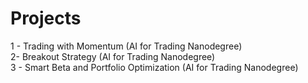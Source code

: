 # Projects

1 - Trading with Momentum (AI for Trading Nanodegree)  
2- Breakout Strategy (AI for Trading Nanodegree)  
3 - Smart Beta and Portfolio Optimization (AI for Trading Nanodegree)
